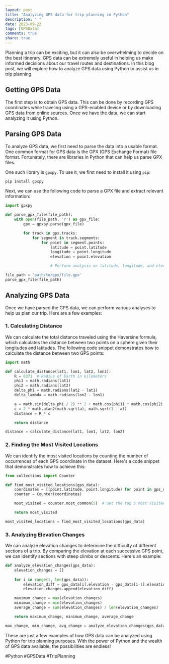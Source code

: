 ```yaml
---
layout: post
title: "Analyzing GPS data for trip planning in Python"
description: " "
date: 2023-09-22
tags: [GPSData]
comments: true
share: true
---
```


Planning a trip can be exciting, but it can also be overwhelming to decide on the best itinerary. GPS data can be extremely useful in helping us make informed decisions about our travel routes and destinations. In this blog post, we will explore how to analyze GPS data using Python to assist us in trip planning.

## Getting GPS Data

The first step is to obtain GPS data. This can be done by recording GPS coordinates while traveling using a GPS-enabled device or by downloading GPS data from online sources. Once we have the data, we can start analyzing it using Python.

## Parsing GPS Data

To analyze GPS data, we first need to parse the data into a usable format. One common format for GPS data is the GPX (GPS Exchange Format) file format. Fortunately, there are libraries in Python that can help us parse GPX files.

One such library is `gpxpy`. To use it, we first need to install it using `pip`:

```python
pip install gpxpy
```

Next, we can use the following code to parse a GPX file and extract relevant information:

```python
import gpxpy

def parse_gpx_file(file_path):
    with open(file_path, 'r') as gpx_file:
        gpx = gpxpy.parse(gpx_file)

        for track in gpx.tracks:
            for segment in track.segments:
                for point in segment.points:
                    latitude = point.latitude
                    longitude = point.longitude
                    elevation = point.elevation

                    # Perform analysis on latitude, longitude, and elevation

file_path = 'path/to/gpx/file.gpx'
parse_gpx_file(file_path)
```

## Analyzing GPS Data

Once we have parsed the GPS data, we can perform various analyses to help us plan our trip. Here are a few examples:

### 1. Calculating Distance

We can calculate the total distance traveled using the Haversine formula, which calculates the distance between two points on a sphere given their longitudes and latitudes. The following code snippet demonstrates how to calculate the distance between two GPS points:

```python
import math

def calculate_distance(lat1, lon1, lat2, lon2):
    R = 6371  # Radius of Earth in kilometers
    phi1 = math.radians(lat1)
    phi2 = math.radians(lat2)
    delta_phi = math.radians(lat2 - lat1)
    delta_lambda = math.radians(lon2 - lon1)

    a = math.sin(delta_phi / 2) ** 2 + math.cos(phi1) * math.cos(phi2) * math.sin(delta_lambda / 2) ** 2
    c = 2 * math.atan2(math.sqrt(a), math.sqrt(1 - a))
    distance = R * c

    return distance

distance = calculate_distance(lat1, lon1, lat2, lon2)
```

### 2. Finding the Most Visited Locations

We can identify the most visited locations by counting the number of occurrences of each GPS coordinate in the dataset. Here's a code snippet that demonstrates how to achieve this:

```python
from collections import Counter

def find_most_visited_locations(gps_data):
    coordinates = [(point.latitude, point.longitude) for point in gps_data]
    counter = Counter(coordinates)

    most_visited = counter.most_common(5)  # Get the top 5 most visited locations

    return most_visited

most_visited_locations = find_most_visited_locations(gps_data)
```

### 3. Analyzing Elevation Changes

We can analyze elevation changes to determine the difficulty of different sections of a trip. By comparing the elevation at each successive GPS point, we can identify sections with steep climbs or descents. Here's an example:

```python
def analyze_elevation_changes(gps_data):
    elevation_changes = []
    
    for i in range(1, len(gps_data)):
        elevation_diff = gps_data[i].elevation - gps_data[i-1].elevation
        elevation_changes.append(elevation_diff)

    maximum_change = max(elevation_changes)
    minimum_change = min(elevation_changes)
    average_change = sum(elevation_changes) / len(elevation_changes)

    return maximum_change, minimum_change, average_change

max_change, min_change, avg_change = analyze_elevation_changes(gps_data)
```

These are just a few examples of how GPS data can be analyzed using Python for trip planning purposes. With the power of Python and the wealth of GPS data available, the possibilities are endless!

#Python #GPSData #TripPlanning